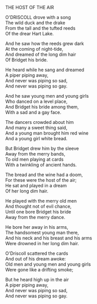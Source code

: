 THE HOST OF THE AIR  
  
O'DRISCOLL drove with a song  
The wild duck and the drake  
From the tall and the tufted reeds  
Of the drear Hart Lake.  
  
And he saw how the reeds grew dark  
At the coming of night-tide,  
And dreamed of the long dim hair  
Of Bridget his bride.  
  
He heard while he sang and dreamed  
A piper piping away,  
And never was piping so sad,  
And never was piping so gay.  
  
And he saw young men and young girls  
Who danced on a level place,  
And Bridget his bride among them,  
With a sad and a gay face.  
  
The dancers crowded about him  
And many a sweet thing said,  
And a young man brought him red wine  
And a young girl white bread.  
  
But Bridget drew him by the sleeve  
Away from the merry bands,  
To old men playing at cards  
With a twinkling of ancient hands.  
  
The bread and the wine had a doom,  
For these were the host of the air;  
He sat and played in a dream  
Of her long dim hair.  
  
He played with the merry old men  
And thought not of evil chance,  
Until one bore Bridget his bride  
Away from the merry dance.  
  
He bore her away in his arms,  
The handsomest young man there,  
And his neck and his breast and his arms  
Were drowned in her long dim hair.  
  
O'Driscoll scattered the cards  
And out of his dream awoke:  
Old men and young men and young girls  
Were gone like a drifting smoke;  
  
But he heard high up in the air  
A piper piping away,  
And never was piping so sad,  
And never was piping so gay.  
